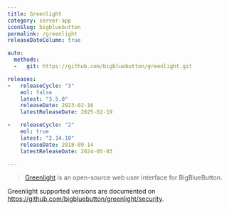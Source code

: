```yaml
---
title: Greenlight
category: server-app
iconSlug: bigbluebutton
permalink: /greenlight
releaseDateColumn: true

auto:
  methods:
  -   git: https://github.com/bigbluebutton/greenlight.git

releases:
-   releaseCycle: "3"
    eol: false
    latest: "3.5.0"
    releaseDate: 2023-02-16
    latestReleaseDate: 2025-02-19

-   releaseCycle: "2"
    eol: true
    latest: "2.14.10"
    releaseDate: 2018-09-14
    latestReleaseDate: 2024-05-03

---
```


> [Greenlight](https://docs.bigbluebutton.org/greenlight/v3/install/) is an open-source web user interface for BigBlueButton.

Greenlight supported versions are documented on <https://github.com/bigbluebutton/greenlight/security>.
